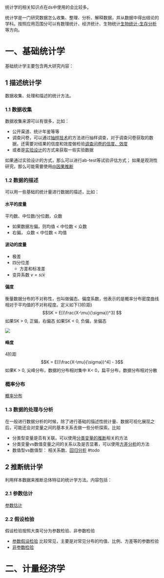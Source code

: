 统计学的相关知识点在ds中使用的会比较多。

统计学是一门研究数据怎么收集、整理、分析、解释数据，并从数据中得出结论的学科。按照应用范围分可以有数理统计、经济统计、生物统计[生物统计-生存分析](生物统计-生存分析.md)等方向。

# 一、基础统计学
基础统计学主要包含两大研究内容：

## 1 描述统计学
数据收集、处理和描述的统计方法。


### 1.1 数据收集
数据收集来源可以有很多，比如：
- 公开渠道、统计年鉴等等
- 调查问卷，可以通过[抽样技术](ExperimentDesign/抽样技术.md)的方法进行抽样调查，对于调查问卷获取的数据，还需要对结果的信度和效度做检验[调查问卷的信度、效度](ExperimentDesign/调查问卷的信度、效度.md)
- 或者是[实验设计](ExperimentDesign/实验设计.md)的方式来获取一些实验数据

如果通过实验设计的方式，那么可以进行ab-test等试验评估方式；
如果是观测性研究，那么可能需要使用[@因果推断](4_causal_analysis/@因果推断.md)

### 1.2 数据的描述
可以用一些基础的统计量进行数据的描述，比如：

#### 水平的度量
平均数、中位数/分位数、众数
- 如果数据左偏，则均值 < 中位数 < 众数
- 右偏， 众数 < 中位数 < 均值

#### 波动的度量
- 极差
- 四分位差
	- 方差和标准差
- 变异系数 $v=s/\bar x$


#### 偏度
衡量数据分布的不对称性，也叫做偏态、偏度系数，他表示的是概率分布密度曲线相对于平均值的不对称程度。定义如下(3阶距)
$$SK = E[(\frac{X-\mu}{\sigma})^3] $$
如果SK > 0,  正偏，右偏态
如果SK < 0,  负偏，坐偏态

![](https://bkimg.cdn.bcebos.com/pic/cf1b9d16fdfaaf5163a4b4ed8c5494eef01f7a18?x-bce-process=image/watermark,image_d2F0ZXIvYmFpa2UxNTA=,g_7,xp_5,yp_5/format,f_auto)

#### 峰度
4阶距$$K = E[(\frac{X-\mu}{\sigma})^4] - 3$$如果K > 0, 尖峰分布，数据的分布相对集中
K< 0，扁平分布，数据分布相对分散


### 概率分布
[概率分布](概率分布.md)


### 1.3 数据的处理与分析

在一般进行数据分析的时候，除了进行基础的描述性统计量、数据可视化展现之后，可能还会对变量之间的基本关系去做一些分析探索。比如
- 分类型变量是否有关联。可以使用[分类变量的推断](分类变量的推断.md)相关的方法
- 分类变量vs数值变量之间的关系以及是否显著，可以使用[方差分析](方差分析.md)的方法
- 数值型vs数值型： 相关系数、[回归分析](回归分析.md) #todo



## 2 推断统计学
利用样本数据来推断总体特征的统计学方法。内容包括：

### 2.1 参数估计
[参数估计](参数估计.md)

### 2.2 假设检验 
假设检验按照大类可分为参数检验、非参数检验
- [参数假设检验](假设检验.md) 比较常见，主要是对常见分布的均值、比例、方差等的参数检验
- [非参数检验](非参数检验.md)

# 二、计量经济学

